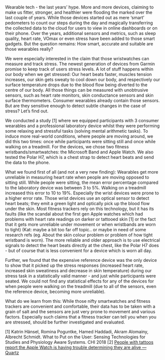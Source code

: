 Wearable tech - the last years’ hype. More and more devices, claiming to make us fitter, stronger, and healthier were flooding the marked over the last couple of years. While those devices started out as mere ‘smart’ pedometers to count our steps during the day and magically transferring the collected data to the cloud for users to view in online dashboards or on their phone. Over the years, additional sensors and metrics, such as sleep quality, heart rate, VOmax or even stress have been added to those smart gadgets. But the question remains: How smart, accurate and suitable are those wearables really? 

We were especially interested in the claim that those wristwatches can measure and track stress. The newest generation of devices from Garmin  promise to keep track of users stress levels. A lot of stuff happens within our body when we get stressed: Our heart beats faster, muscles tension increases, our skin gets sweaty to cool down our body, and respectively our surface temperature drops due to the blood flow being diverted to the centre of our body. All those things can be measured with unobtrusive sensors, such as heart rate monitors, skin conductance sensors and skin surface thermometers. Consumer wearables already contain those sensors. But are they sensitive enough to detect subtle changes in the case of stress? Let’s find out. 

We conducted a study [1] where we equipped participants with 3 consumer wearables and a professional laboratory device whilst they were performing some relaxing and stressful tasks (solving mental arithmetic tasks). To induce more real-world conditions, where people are moving around, we did this two times: once while participants were sitting still and once while walking on a treadmill. For the devices, we chose two fitness wristbands/smartwatches: the Microsoft Band and Apple Watch. We also tested the Polar H7, which is a chest strap to detect heart beats and send the data to the phone. 

What we found first of all (and not a very new finding): Wearables get more unreliable in measuring heart rate when people are moving opposed to sitting still. While people were sitting, the mean error percentage compared to the laboratory device was between 3 to 5%. Walking on a treadmill increased this error to 10 to 19%. Especially the wrist devices were prone to a higher error rate. Those wrist devices use an optical sensor to detect heart beats; they emit a green light and optically pick up the blood flow under the skin. Most fitness trackers rely on this technology, but it has its faults (like the scandal about the first gen Apple watches which had problems with heart rate readings on darker or tattooed skin [1] or the fact that it gets more unreliable under movement or when wristbands are worn to tight)  (Kat: maybe a bit too far off topic.. or maybe in need of some research refs (eg. About the skin colour problem or problem of how tight wristband is worn). The more reliable and older approach is to use electrical signals to detect the heart beats directly at the chest, like the Polar H7 does - but of course that is less convenient for a device which is worn all day.

Further, we found that the expensive reference device was the only device to show that it picked up the stress responses (increased heart rate, increased skin sweatiness and decrease in skin temperature) during our stress task in a statistically valid manner - and just while participants were seated. We could not find any statistical effects for any of the devices for when people were walking on the treadmill (due to all of the sensors, even the reference device, becoming more unreliable). 

What do we learn from this: While those nifty smartwatches and fitness trackers are convenient and comfortable, their data has to be taken with a grain of salt and the sensors are just very prone to movement and various factors. Especially such claims that a fitness tracker can tell you when you are stressed, should be further investigated and evaluated. 

 

[1] Katrin Hänsel, Romina Poguntke, Hamed Haddadi, Akram Alomainy, Albrecht Schmidt. What to Put on the User: Sensing Technologies for Studies and Physiology Aware Systems. CHI 2018
[2] [People with tattoos report the Apple Watch is having trouble determining they are alive — Quartz](https://qz.com/394694/people-with-dark-skin-and-tattoos-report-the-apple-watch-is-having-trouble-determining-they-are-alive/)


